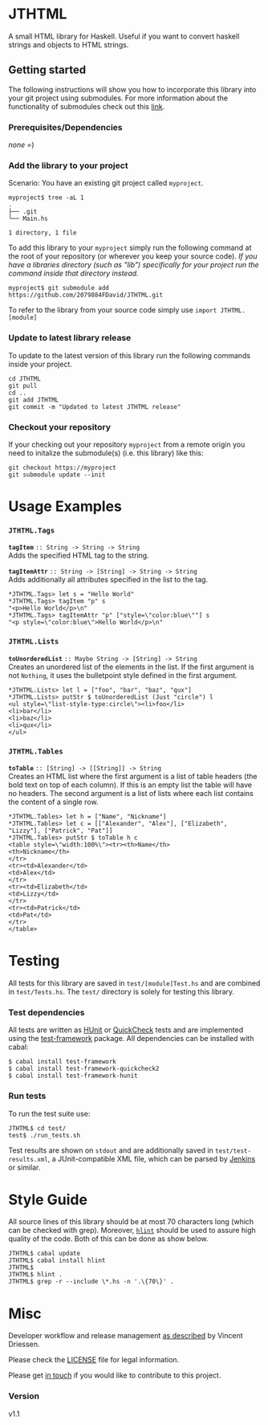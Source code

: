 # JTHTML
A small HTML library for Haskell. Useful if you want to convert haskell strings and objects to HTML strings.

## Getting started

The following instructions will show you how to incorporate this library into your git project using submodules. For more information about the functionality of submodules check out this [link](https://gist.github.com/gitaarik/8735255).

### Prerequisites/Dependencies
*none* =)

### Add the library to your project
Scenario: You have an existing git project called `myproject`.

    myproject$ tree -aL 1
    .
    ├── .git
    └── Main.hs

    1 directory, 1 file

To add this library to your `myproject` simply run the following command at the root of your repository (or wherever you keep your source code). *If you have a libraries directory (such as "lib") specifically for your project run the command inside that directory instead.*

    myproject$ git submodule add https://github.com/2079884FDavid/JTHTML.git

To refer to the library from your source code simply use `import JTHTML.[module]`

### Update to latest library release
To update to the latest version of this library run the following commands inside your project.

    cd JTHTML
    git pull
    cd ..
    git add JTHTML
    git commit -m "Updated to latest JTHTML release"

### Checkout your repository
If your checking out your repository `myproject` from a remote origin you need to initalize the submodule(s) (i.e. this library) like this:

    git checkout https://myproject
    git submodule update --init

# Usage Examples

### `JTHTML.Tags`
**`tagItem`** `:: String -> String -> String`<br/>
Adds the specified HTML tag to the string.

**`tagItemAttr`** `:: String -> [String] -> String -> String`<br/>
Adds additionally all attributes specified in the list to the tag.

    *JTHTML.Tags> let s = "Hello World"
    *JTHTML.Tags> tagItem "p" s
    "<p>Hello World</p>\n"
    *JTHTML.Tags> tagItemAttr "p" ["style=\"color:blue\""] s
    "<p style=\"color:blue\">Hello World</p>\n"

### `JTHTML.Lists`
**`toUnorderedList`** `:: Maybe String -> [String] -> String`<br/>
Creates an unordered list of the elements in the list. If the first argument is not `Nothing`, it uses the bulletpoint style defined in the first argument.

    *JTHTML.Lists> let l = ["foo", "bar", "baz", "qux"]
    *JTHTML.Lists> putStr $ toUnorderedList (Just "circle") l
    <ul style=\"list-style-type:circle\"><li>foo</li>
    <li>bar</li>
    <li>baz</li>
    <li>qux</li>
    </ul>

### `JTHTML.Tables`
**`toTable`** `:: [String] -> [[String]] -> String`<br/>
Creates an HTML list where the first argument is a list of table headers (the bold text on top of each column). If this is an empty list the table will have no headers. The second argument is a list of lists where each list contains the content of a single row.

    *JTHTML.Tables> let h = ["Name", "Nickname"]
    *JTHTML.Tables> let c = [["Alexander", "Alex"], ["Elizabeth", "Lizzy"], ["Patrick", "Pat"]]
    *JTHTML.Tables> putStr $ toTable h c
    <table style=\"width:100%\"><tr><th>Name</th>
    <th>Nickname</th>
    </tr>
    <tr><td>Alexander</td>
    <td>Alex</td>
    </tr>
    <tr><td>Elizabeth</td>
    <td>Lizzy</td>
    </tr>
    <tr><td>Patrick</td>
    <td>Pat</td>
    </tr>
    </table>

# Testing
All tests for this library are saved in `test/[module]Test.hs` and are combined in `test/Tests.hs`. The `test/` directory is solely for testing this library.

### Test dependencies
All tests are written as [HUnit](http://hackage.haskell.org/package/HUnit) or [QuickCheck](http://hackage.haskell.org/package/QuickCheck) tests and are implemented using the [test-framework](http://batterseapower.github.com/test-framework/) package. All dependencies can be installed with cabal:

    $ cabal install test-framework
    $ cabal install test-framework-quickcheck2
    $ cabal install test-framework-hunit

### Run tests
To run the test suite use:

    JTHTML$ cd test/
    test$ ./run_tests.sh

Test results are shown on `stdout` and are additionally saved in `test/test-results.xml`, a JUnit-compatible XML file, which can be parsed by [Jenkins](https://jenkins.io/) or similar.

# Style Guide
All source lines of this library should be at most 70 characters long (which can be checked with grep). Moreover, [`hlint`](http://community.haskell.org/~ndm/darcs/hlint/hlint.htm) should be used to assure high quality of the code. Both of this can be done as show below.

    JTHTML$ cabal update
    JTHTML$ cabal install hlint
    JTHTML$
    JTHTML$ hlint .
    JTHTML$ grep -r --include \*.hs -n '.\{70\}' .

# Misc
Developer workflow and release management [as described](https://nvie.com/posts/a-successful-git-branching-model/) by Vincent Driessen.

Please check the [LICENSE](LICENSE) file for legal information.

Please get [in touch](http://www.jacktex.eu/about/contact.php) if you would like to contribute to this project.

### Version
v1.1
